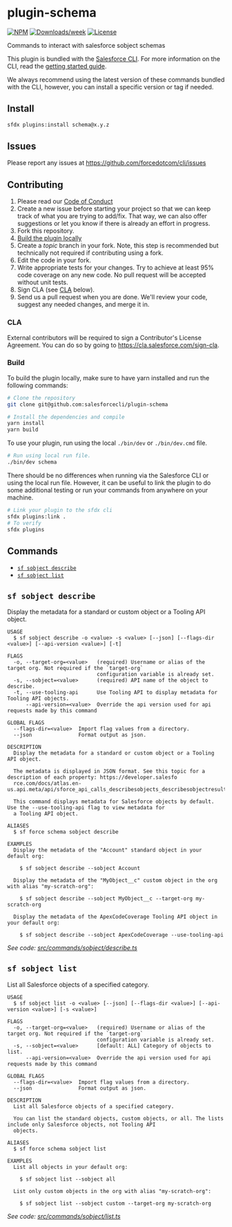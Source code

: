 # plugin-schema

[![NPM](https://img.shields.io/npm/v/@salesforce/plugin-schema.svg?label=@salesforce/plugin-schema)](https://www.npmjs.com/package/@salesforce/plugin-schema) [![Downloads/week](https://img.shields.io/npm/dw/@salesforce/plugin-schema.svg)](https://npmjs.org/package/@salesforce/plugin-schema) [![License](https://img.shields.io/badge/License-BSD%203--Clause-brightgreen.svg)](https://raw.githubusercontent.com/salesforcecli/plugin-schema/main/LICENSE.txt)

Commands to interact with salesforce sobject schemas

This plugin is bundled with the [Salesforce CLI](https://developer.salesforce.com/tools/sfdxcli). For more information on the CLI, read the [getting started guide](https://developer.salesforce.com/docs/atlas.en-us.sfdx_setup.meta/sfdx_setup/sfdx_setup_intro.htm).

We always recommend using the latest version of these commands bundled with the CLI, however, you can install a specific version or tag if needed.

## Install

```bash
sfdx plugins:install schema@x.y.z
```

## Issues

Please report any issues at https://github.com/forcedotcom/cli/issues

## Contributing

1. Please read our [Code of Conduct](CODE_OF_CONDUCT.md)
2. Create a new issue before starting your project so that we can keep track of
   what you are trying to add/fix. That way, we can also offer suggestions or
   let you know if there is already an effort in progress.
3. Fork this repository.
4. [Build the plugin locally](#build)
5. Create a _topic_ branch in your fork. Note, this step is recommended but technically not required if contributing using a fork.
6. Edit the code in your fork.
7. Write appropriate tests for your changes. Try to achieve at least 95% code coverage on any new code. No pull request will be accepted without unit tests.
8. Sign CLA (see [CLA](#cla) below).
9. Send us a pull request when you are done. We'll review your code, suggest any needed changes, and merge it in.

### CLA

External contributors will be required to sign a Contributor's License
Agreement. You can do so by going to https://cla.salesforce.com/sign-cla.

### Build

To build the plugin locally, make sure to have yarn installed and run the following commands:

```bash
# Clone the repository
git clone git@github.com:salesforcecli/plugin-schema

# Install the dependencies and compile
yarn install
yarn build
```

To use your plugin, run using the local `./bin/dev` or `./bin/dev.cmd` file.

```bash
# Run using local run file.
./bin/dev schema
```

There should be no differences when running via the Salesforce CLI or using the local run file. However, it can be useful to link the plugin to do some additional testing or run your commands from anywhere on your machine.

```bash
# Link your plugin to the sfdx cli
sfdx plugins:link .
# To verify
sfdx plugins
```

## Commands

<!-- commands -->

- [`sf sobject describe`](#sf-sobject-describe)
- [`sf sobject list`](#sf-sobject-list)

## `sf sobject describe`

Display the metadata for a standard or custom object or a Tooling API object.

```
USAGE
  $ sf sobject describe -o <value> -s <value> [--json] [--flags-dir <value>] [--api-version <value>] [-t]

FLAGS
  -o, --target-org=<value>   (required) Username or alias of the target org. Not required if the `target-org`
                             configuration variable is already set.
  -s, --sobject=<value>      (required) API name of the object to describe.
  -t, --use-tooling-api      Use Tooling API to display metadata for Tooling API objects.
      --api-version=<value>  Override the api version used for api requests made by this command

GLOBAL FLAGS
  --flags-dir=<value>  Import flag values from a directory.
  --json               Format output as json.

DESCRIPTION
  Display the metadata for a standard or custom object or a Tooling API object.

  The metadata is displayed in JSON format. See this topic for a description of each property: https://developer.salesfo
  rce.com/docs/atlas.en-us.api.meta/api/sforce_api_calls_describesobjects_describesobjectresult.htm.

  This command displays metadata for Salesforce objects by default. Use the --use-tooling-api flag to view metadata for
  a Tooling API object.

ALIASES
  $ sf force schema sobject describe

EXAMPLES
  Display the metadata of the "Account" standard object in your default org:

    $ sf sobject describe --sobject Account

  Display the metadata of the "MyObject__c" custom object in the org with alias "my-scratch-org":

    $ sf sobject describe --sobject MyObject__c --target-org my-scratch-org

  Display the metadata of the ApexCodeCoverage Tooling API object in your default org:

    $ sf sobject describe --sobject ApexCodeCoverage --use-tooling-api
```

_See code: [src/commands/sobject/describe.ts](https://github.com/salesforcecli/plugin-schema/blob/3.2.1/src/commands/sobject/describe.ts)_

## `sf sobject list`

List all Salesforce objects of a specified category.

```
USAGE
  $ sf sobject list -o <value> [--json] [--flags-dir <value>] [--api-version <value>] [-s <value>]

FLAGS
  -o, --target-org=<value>   (required) Username or alias of the target org. Not required if the `target-org`
                             configuration variable is already set.
  -s, --sobject=<value>      [default: ALL] Category of objects to list.
      --api-version=<value>  Override the api version used for api requests made by this command

GLOBAL FLAGS
  --flags-dir=<value>  Import flag values from a directory.
  --json               Format output as json.

DESCRIPTION
  List all Salesforce objects of a specified category.

  You can list the standard objects, custom objects, or all. The lists include only Salesforce objects, not Tooling API
  objects.

ALIASES
  $ sf force schema sobject list

EXAMPLES
  List all objects in your default org:

    $ sf sobject list --sobject all

  List only custom objects in the org with alias "my-scratch-org":

    $ sf sobject list --sobject custom --target-org my-scratch-org
```

_See code: [src/commands/sobject/list.ts](https://github.com/salesforcecli/plugin-schema/blob/3.2.1/src/commands/sobject/list.ts)_

<!-- commandsstop -->
